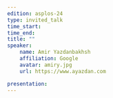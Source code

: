 ```yaml
---
edition: asplos-24
type: invited_talk
time_start: 
time_end: 
title: ""
speaker:
    name: Amir Yazdanbakhsh 
    affiliation: Google
    avatar: amiry.jpg  
    url: https://www.ayazdan.com

presentation: 
---
```



